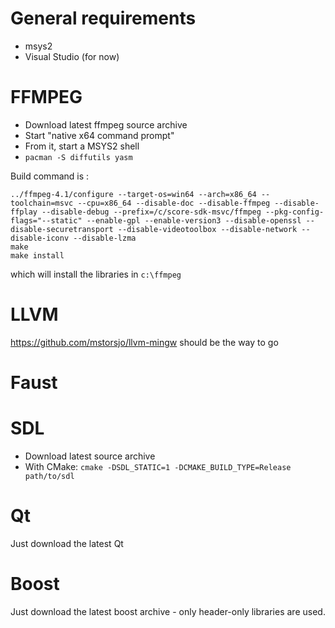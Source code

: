 # General requirements

* msys2 
* Visual Studio (for now)

# FFMPEG

* Download latest ffmpeg source archive
* Start "native x64 command prompt"
* From it, start a MSYS2 shell
* `pacman -S diffutils yasm`

Build command is : 
```
../ffmpeg-4.1/configure --target-os=win64 --arch=x86_64 --toolchain=msvc --cpu=x86_64 --disable-doc --disable-ffmpeg --disable-ffplay --disable-debug --prefix=/c/score-sdk-msvc/ffmpeg --pkg-config-flags="--static" --enable-gpl --enable-version3 --disable-openssl --disable-securetransport --disable-videotoolbox --disable-network --disable-iconv --disable-lzma
make
make install
```    

which will install the libraries in `c:\ffmpeg`

# LLVM

https://github.com/mstorsjo/llvm-mingw should be the way to go

# Faust

# SDL

* Download latest source archive
* With CMake: `cmake -DSDL_STATIC=1 -DCMAKE_BUILD_TYPE=Release path/to/sdl`

# Qt

Just download the latest Qt

# Boost

Just download the latest boost archive - only header-only libraries are used.

